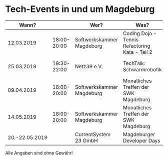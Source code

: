 # Tech-Events in und um Magdeburg

| Wann?    | | Wer?                      | Was?                                           | Wo?                          |                                                                                     |
|------------|---|---------------------------|------------------------------------------------|------------------------------|-------------------------------------------------------------------------------------|
| 12.03.2019 | 18:00-20:00 | Softwerkskammer Magdeburg | Coding Dojo - Tennis Refactoring Kata - Teil 2 | IBM Client Innovation Center | [Meetup.com](https://www.meetup.com/Softwerkskammer-Magdeburg/events/rktnpqyzfbqb/) |
| 25.03.2019 | 19:30-22:00 | Netz39 e.V. | TechTalk: Schwarmrobotik | Leibnizstr. 32, 39104 Magdeburg | [Netz39 e.V.](http://www.netz39.de/events/event/techtalk-schwarmrobotik-wie-steuert-man-viele-roboter/) |
| 09.04.2019 | 18:00-20:00 | Softwerkskammer Magdeburg | Monatliches Treffen der SWK Magdeburg | tba | [Meetup.com](https://www.meetup.com/Softwerkskammer-Magdeburg/events/rktnpqyzgbmb/) |
| 14.05.2019 | 18:00-20:00 | Softwerkskammer Magdeburg | Monatliches Treffen der SWK Magdeburg | tba | [Meetup.com](https://www.meetup.com/Softwerkskammer-Magdeburg/events/rktnpqyzhbsb/ ) |
| 20.-22.05.2019 | | CurrentSystem 23 GmbH | Magdeburger Developer Days | AMO Kulturhaus | [md-devdays.de](https://www.md-devdays.de) |

Alle Angaben sind ohne Gewähr!
